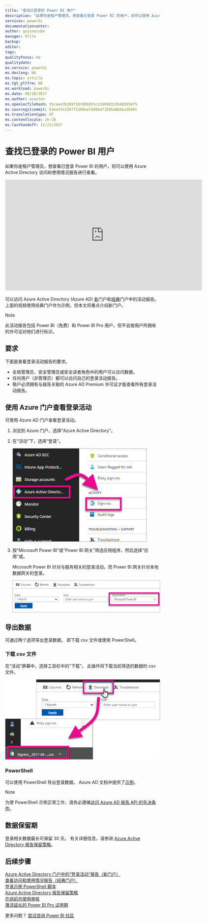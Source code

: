 ```yaml
---
title: "查找已登录的 Power BI 用户"
description: "如果你是租户管理员，想查看已登录 Power BI 的用户，则可以使用 Azure Active Directory 访问和使用情况报告进行查看。"
services: powerbi
documentationcenter: 
author: guyinacube
manager: kfile
backup: 
editor: 
tags: 
qualityfocus: no
qualitydate: 
ms.service: powerbi
ms.devlang: NA
ms.topic: article
ms.tgt_pltfrm: NA
ms.workload: powerbi
ms.date: 08/10/2017
ms.author: asaxton
ms.openlocfilehash: 55caee3b289f187d6b955c216098313b483956f5
ms.sourcegitcommit: b3ee37e1587f1269ee7dd9daf1685a06dea3b50c
ms.translationtype: HT
ms.contentlocale: zh-CN
ms.lasthandoff: 11/23/2017
---
```

# <a name="find-power-bi-users-that-have-signed-in"></a>查找已登录的 Power BI 用户
如果你是租户管理员，想查看已登录 Power BI 的用户，则可以使用 Azure Active Directory 访问和使用情况报告进行查看。

<iframe width="640" height="360" src="https://www.youtube.com/embed/1AVgh9w9VM8?showinfo=0" frameborder="0" allowfullscreen></iframe>

可以访问 Azure Active Directory (Azure AD) [新](https://docs.microsoft.com/azure/active-directory/active-directory-reporting-activity-sign-ins)门户和[经典](https://docs.microsoft.com/azure/active-directory/active-directory-view-access-usage-reports)门户中的活动报告。 上面的视频使用经典门户作为示例，但本文将重点介绍新门户。

> [!NOTE]
> 此活动报告包括 Power BI（免费）和 Power BI Pro 用户，但不会按用户所拥有的许可证对他们进行标识。
> 
> 

## <a name="requirements"></a>要求
下面是查看登录活动报告的要求。

* 全局管理员、安全管理员或安全读者角色中的用户可以访问数据。
* 任何用户（非管理员）都可以访问自己的登录活动报告。
* 租户必须拥有与报告关联的 Azure AD Premium 许可证才能查看所有登录活动报告。

## <a name="using-the-azure-portal-to-view-sign-ins"></a>使用 Azure 门户查看登录活动
可使用 Azure AD 门户查看登录活动。

1. 浏览到 Azure 门户，选择“Azure Active Directory”。
2. 在“活动”下，选择“登录”。
   
    ![](media/service-admin-access-usage/azure-portal-sign-ins.png)
3. 按“Microsoft Power BI”或“Power BI 网关”筛选应用程序，然后选择“应用”或。
   
    Microsoft Power BI 针对与服务相关的登录活动，而 Power BI 网关针对本地数据网关的登录。
   
    ![](media/service-admin-access-usage/sign-in-filter.png)

## <a name="export-the-data"></a>导出数据
可通过两个选项导出登录数据。 即下载 csv 文件或使用 PowerShell。

### <a name="download-csv"></a>下载 csv 文件
在“活动”屏幕中，选择工具栏中的“下载”。 此操作将下载当前筛选的数据的 csv 文件。

![](media/service-admin-access-usage/download-sign-in-data-csv.png)

### <a name="powershell"></a>PowerShell
可以使用 PowerShell 导出登录数据。 Azure AD 文档中提供了[示例](https://docs.microsoft.com/azure/active-directory/active-directory-reporting-api-sign-in-activity-samples#powershell-script)。

> [!NOTE]
> 为使 PowerShell 示例正常工作，请务必遵循[访问 Azure AD 报告 API 的先决条件](https://docs.microsoft.com/en-us/azure/active-directory/active-directory-reporting-api-prerequisites)。
> 
> 

## <a name="data-retention"></a>数据保留期
登录相关数据最长可保留 30 天。 有关详细信息，请参阅 [Azure Active Directory 报告保留策略](https://docs.microsoft.com/azure/active-directory/active-directory-reporting-retention)。

## <a name="next-steps"></a>后续步骤
[Azure Active Directory 门户中的“登录活动”报告（新门户）](https://docs.microsoft.com/azure/active-directory/active-directory-reporting-activity-sign-ins)  
[查看访问和使用情况报告（经典门户）](https://docs.microsoft.com/azure/active-directory/active-directory-view-access-usage-reports#view-or-download-a-report)  
[登录示例 PowerShell 脚本](https://docs.microsoft.com/azure/active-directory/active-directory-reporting-api-sign-in-activity-samples#powershell-script)  
[Azure Active Directory 报告保留策略](https://docs.microsoft.com/azure/active-directory/active-directory-reporting-retention)  
[在组织内使用审核](service-admin-auditing.md)  
[激活延长的 Power BI Pro 试用期](service-extended-pro-trial.md)

更多问题？ [尝试咨询 Power BI 社区](https://community.powerbi.com/)

